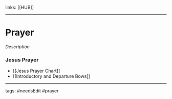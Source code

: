 links: [[HUB]]

---
# Prayer
*Description*
    
### Jesus Prayer
- [[Jesus Prayer Chart]]
- [[Introductory and Departure Bows]]
    
---
tags: #needsEdit #prayer
